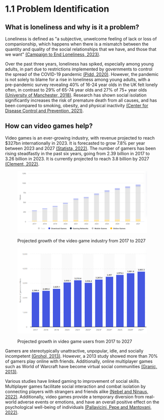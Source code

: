 # 1.1 Problem Identification

## What is loneliness and why is it a problem?

Loneliness is defined as "a subjective, unwelcome feeling of lack or loss of companionship, which happens when there is a mismatch between the quantity and quality of the social relationships that we have, and those that we want" [(Campaign to End Loneliness, 2023)](https://www.campaigntoendloneliness.org/facts-and-statistics/).

Over the past three years, loneliness has spiked, especially among young adults, in part due to restrictions implemented by governments to control the spread of the COVID-19 pandemic [(Pidd, 2020)](https://www.theguardian.com/society/2020/jun/08/study-finds-half-of-16--to-24-year-olds-hit-by-lockdown-loneliness). However, the pandemic is not solely to blame for a rise in loneliness among young adults, with a pre-pandemic survey revealing 40% of 16-24 year olds in the UK felt lonely often, in contrast to 29% of 65-74 year olds and 27% of 75+ year olds [(University of Manchester, 2018)](https://www.manchester.ac.uk/discover/news/loneliest-age-group/). Research has shown social isolation significantly increases the risk of premature death from all causes, and has been compared to smoking, obesity, and physical inactivity [(Center for Disease Control and Prevention, 2021)](https://www.cdc.gov/aging/publications/features/lonely-older-adults.html).

## How can video games help?

Video games is an ever-growing industry, with revenue projected to reach $327bn internationally in 2023. It is forecasted to grow 7.8% per year between 2023 and 2027 [(Statista, 2022)](https://www.statista.com/outlook/dmo/digital-media/video-games/worldwide). The number of gamers has been rising steadfastly in the past six years, going from 2.39 billion in 2017 to 3.26 billion in 2023. It is currently projected to reach 3.8 billion by 2027 [(Clement, 2022)](https://www.statista.com/statistics/748044/number-video-gamers-world/).

<figure><img src="../.gitbook/assets/image (1) (1) (1) (1) (1) (1) (1) (1) (1) (1) (1) (1) (1) (1) (1).png" alt=""><figcaption><p>Projected growth of the video game industry from 2017 to 2027</p></figcaption></figure>

<figure><img src="../.gitbook/assets/image (9) (1) (1).png" alt=""><figcaption><p>Projected growth in video game users from 2017 to 2027</p></figcaption></figure>

Gamers are stereotypically unattractive, unpopular, idle, and socially incompetent [(Grohol, 2013)](https://psychcentral.com/blog/gamer-stereotypes-just-arent-true). However, a 2013 study showed more than 70% of gamers play online with friends. Additionally, online multiplayer games such as World of Warcraft have become virtual social communities [(Granic, 2013)](https://www.apa.org/news/press/releases/2013/11/video-games).

Various studies have linked gaming to improvement of social skills. Multiplayer games facilitate social interaction and combat isolation by connecting players with strangers and friends alike [(Nebel and Ninaus, 2022)](https://www.ncbi.nlm.nih.gov/pmc/articles/PMC8873111/). Additionally, video games provide a temporary diversion from real-world adverse events or emotions, and have an overall positive effect on the psychological well-being of individuals [(Pallavicini, Pepe and Mantovani, 2022)](https://www.researchgate.net/publication/360974058\_The\_Effects\_of\_Playing\_Video\_Games\_on\_Stress\_Anxiety\_Depression\_Loneliness\_and\_Gaming\_Disorder\_During\_the\_Early\_Stages\_of\_the\_COVID-19\_Pandemic\_PRISMA\_Systematic\_Review).
